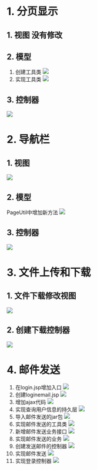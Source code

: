 # 1. 分页显示
## 1. 视图 没有修改
## 2. 模型
1. 创建工具类
![](day11_files/1.jpg)
2. 实现工具类
![](day11_files/2.jpg)
## 3. 控制器
![](day11_files/3.jpg)

# 2. 导航栏
## 1. 视图
![](day11_files/4.jpg)
## 2. 模型
PageUtil中增加新方法
![](day11_files/5.jpg)
## 3. 控制器
![](day11_files/6.jpg)

# 3. 文件上传和下载
## 1. 文件下载修改视图
![](day11_files/7.jpg)
## 2. 创建下载控制器
![](day11_files/8.jpg)

# 4. 邮件发送
1. 在login.jsp增加入口
![](day11_files/9.jpg)
2. 创建loginemail.jsp
![](day11_files/10.jpg)
3. 增加ajax代码
![](day11_files/11.jpg)
4. 实现查询用户信息的持久层
![](day11_files/12.jpg)
5. 导入邮件发送的jar包
![](day11_files/13.jpg)
6. 实现邮件发送的工具类
![](day11_files/14.jpg)
7. 新增邮件发送业务接口
![](day11_files/15.jpg)
8. 实现邮件发送的业务
![](day11_files/16.jpg)
9. 创建发送邮件的控制器
![](day11_files/17.jpg)
10. 实现邮件发送
![](day11_files/18.jpg)
11. 实现登录控制器
![](day11_files/19.jpg)
